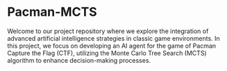 # Pacman-MCTS
Welcome to our project repository where we explore the integration of advanced artificial intelligence strategies in classic game environments. In this project, we focus on developing an AI agent for the game of Pacman Capture the Flag (CTF), utilizing the Monte Carlo Tree Search (MCTS) algorithm to enhance decision-making processes.
